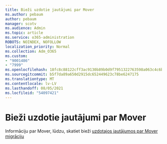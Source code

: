 ```yaml
---
title: Bieži uzdotie jautājumi par Mover
ms.author: pebaum
author: pebaum
manager: scotv
ms.audience: Admin
ms.topic: article
ms.service: o365-administration
ROBOTS: NOINDEX, NOFOLLOW
localization_priority: Normal
ms.collection: Adm_O365
ms.custom:
- "9001486"
- "7999"
ms.openlocfilehash: 18fc8c88122cff3ac9130b89b0d9f7951322763598a063c4c6b2ff737289599e
ms.sourcegitcommit: b5f7da89a650d2915dc652449623c78be6247175
ms.translationtype: MT
ms.contentlocale: lv-LV
ms.lasthandoff: 08/05/2021
ms.locfileid: "54097421"
---
```

# <a name="mover-faq"></a>Bieži uzdotie jautājumi par Mover

Informāciju par Mover, lūdzu, skatiet bieži [uzdotajos jautājumos par Mover migrāciju](https://docs.microsoft.com/sharepointmigration/mover-migration-faq)
